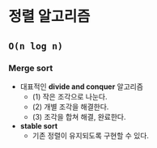 # 정렬 알고리즘

## `O(n log n)`

### Merge sort

- 대표적인 **divide and conquer** 알고리즘
  - (1) 작은 조각으로 나눈다.
  - (2) 개별 조각을 해결한다.
  - (3) 조각을 합쳐 해결, 완료한다.
- **stable sort**
  - 기존 정렬이 유지되도록 구현할 수 있다.
